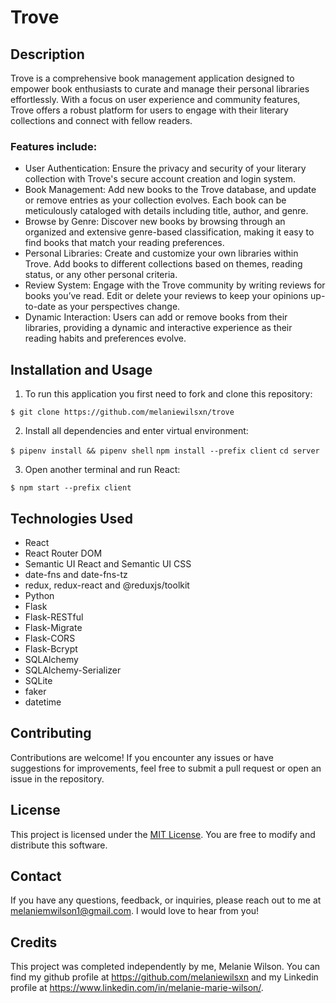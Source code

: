 # Trove

## Description

Trove is a comprehensive book management application designed to empower book enthusiasts to curate and manage their personal libraries effortlessly. With a focus on user experience and community features, Trove offers a robust platform for users to engage with their literary collections and connect with fellow readers.

### Features include:
- User Authentication: Ensure the privacy and security of your literary collection with Trove's secure account creation and login system.
- Book Management: Add new books to the Trove database, and update or remove entries as your collection evolves. Each book can be meticulously cataloged with details including title, author, and genre.
- Browse by Genre: Discover new books by browsing through an organized and extensive genre-based classification, making it easy to find books that match your reading preferences.
- Personal Libraries: Create and customize your own libraries within Trove. Add books to different collections based on themes, reading status, or any other personal criteria.
- Review System: Engage with the Trove community by writing reviews for books you’ve read. Edit or delete your reviews to keep your opinions up-to-date as your perspectives change.
- Dynamic Interaction: Users can add or remove books from their libraries, providing a dynamic and interactive experience as their reading habits and preferences evolve.

## Installation and Usage

1. To run this application you first need to fork and clone this repository: 

`$ git clone https://github.com/melaniewilsxn/trove`

2. Install all dependencies and enter virtual environment:

`$ pipenv install && pipenv shell`
 `npm install --prefix client`
 `cd server`

3. Open another terminal and run React:

`$ npm start --prefix client`

## Technologies Used
- React
- React Router DOM
- Semantic UI React and Semantic UI CSS
- date-fns and date-fns-tz
- redux, redux-react and @reduxjs/toolkit
- Python
- Flask
- Flask-RESTful
- Flask-Migrate
- Flask-CORS
- Flask-Bcrypt
- SQLAlchemy
- SQLAlchemy-Serializer
- SQLite
- faker
- datetime

## Contributing

Contributions are welcome! If you encounter any issues or have suggestions for improvements, feel free to submit a pull request or open an issue in the repository.

## License

This project is licensed under the [MIT License](https://opensource.org/licenses/MIT). You are free to modify and distribute this software.

## Contact

If you have any questions, feedback, or inquiries, please reach out to me at melaniemwilson1@gmail.com. I would love to hear from you!

## Credits

This project was completed independently by me, Melanie Wilson. You can find my github profile at https://github.com/melaniewilsxn and my Linkedin profile at https://www.linkedin.com/in/melanie-marie-wilson/.